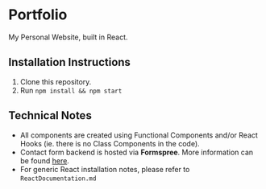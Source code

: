 # Portfolio
My Personal Website, built in React.


## Installation Instructions

1. Clone this repository.
2. Run `npm install && npm start`


## Technical Notes
- All components are created using Functional Components and/or React Hooks (ie. there is no Class Components in the code).
- Contact form backend is hosted via **Formspree**. More information can be found [here](https://formspree.io/).
- For generic React installation notes, please refer to `ReactDocumentation.md`
